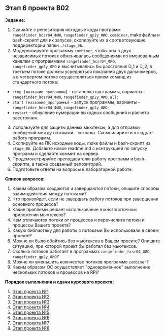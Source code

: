 ## Этап 6 проекта В02

__Задание:__  
1. Скачайте с репозитория исходные коды программ `rangefinder_hcsr04_ФИО`, `rangefinder_gp2y_ФИО`, `combiner`, make файлы и bash-скрипт для их запуска, скопируйте их в соответсвующие поддиректории папки `./stage_06`.
2. Модернизируйте программу `combiner`, чтобы она в двух независимых потоках обменивалась сообщениями по именованным каналам с программами `rangefinder_hcsr04_ФИО`, `rangefinder_gp2y_ФИО` и высчитывались бы расстояния D_1 и D_2, в третьем потоке должны усредняться показания двух дальномеров, а в четвертом потоке осуществляться прием команд из стандартного потока:
* `stop [название_программы]` - остановка программы, варианты - `rangefinder_hcsr04_ФИО`, `rangefinder_gp2y_ФИО`, `all`;
* `start [название_программы]` - запуск программы, варианты - `rangefinder_hcsr04_ФИО`, `rangefinder_gp2y_ФИО`;
* `restart` - обнуление нумерации выходных сообщений и расчета расстояния.
3. Используйте для защиты данных мьютексы, а для отправки сообщений между потоками - сигналы. Скомпилирйте и отладьте работу программ.
4. Скопируйте на ПК исходные коды, make файлы и bash-скрипт из `stage_06`. Добавьте новое readme.md с иснтрукцией по запуску программ и сделайте коммит на сервер.
5. Продемонстрируйте преподавателю работу программ и bash-скрипта, а также созданный репозиторий. 
6. Подготовьте ответы на вопросы к лабораторной работе.

__Список вопросов:__  
1. Каким образом создаются и заверщаются потоки, опишите способы взаимодействия между потоками?
2. Что произойдет, если не завершать работу потоков при завершении основного процесса?
3. Какие проблемы решает использование в многопоточном приложении мьютексов?
4. Чем отличаются потоки от процессов и перечислите потоки и процессы Вашего проекта?
5. Какую библиотеку для работы с потоками Вы использовали в своем проекте?
6. Можно ли было обойтись без мьютексов в Вашем проекте? Опишите ситуацию, при которой проект бы работал без мьютексов.
7. Сколько потоков работает в программах `rangefinder_hcsr04_ФИО`, `rangefinder_gp2y_ФИО`?
8. Можно ли уменьшить количество потоков программе `combiner`?
9. Каким образом ОС осуществляет "одновременное" выполнение нескольких потоков и процессов на RPi?

__Порядок выполнения и сдачи [курсового проекта](var_02_task.md):__
1. [Этап проекта №1](var_02_stage_01.md)
2. [Этап проекта №2](var_02_stage_02.md)
3. [Этап проекта №3](var_02_stage_03.md)
4. [Этап проекта №4](var_02_stage_04.md)
5. [Этап проекта №5](var_02_stage_05.md)
6. [Этап проекта №6](var_02_stage_06.md)
7. [Этап проекта №7](var_02_stage_07.md)
8. [Этап проекта №8](var_02_stage_08.md)

